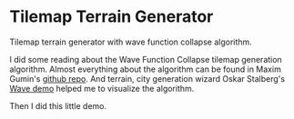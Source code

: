 # Tilemap Terrain Generator
Tilemap terrain generator with wave function collapse algorithm.

I did some reading about the Wave Function Collapse tilemap generation algorithm. Almost everything about the algorithm can be found in Maxim Gumin's [github repo](https://github.com/mxgmn/WaveFunctionCollapse). 
And terrain, city generation wizard Oskar Stalberg's [Wave demo](https://oskarstalberg.com/game/wave/wave.html) helped me to visualize the algorithm. 

Then I did this little demo. 
